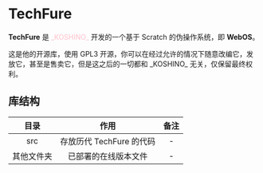 # TechFure

**TechFure** 是 <font color="pink">\_KOSHINO\_</font> 开发的一个基于 Scratch 的伪操作系统，即 **WebOS**。

这是他的开源库，使用 GPL3 开源，你可以在经过允许的情况下随意改编它，发放它，甚至是售卖它，但是这之后的一切都和 \_KOSHINO\_ 无关，仅保留最终权利。

## 库结构

|目录|作用|备注|
|:-:|:-:|:-:|
|src|存放历代 TechFure 的代码|-|
|其他文件夹|已部署的在线版本文件|-|